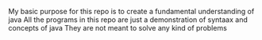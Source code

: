 My basic purpose for this repo is to create a fundamental understanding of java
All the programs in this repo are just a demonstration of syntaax and concepts of java
They are not meant to solve any kind of problems
